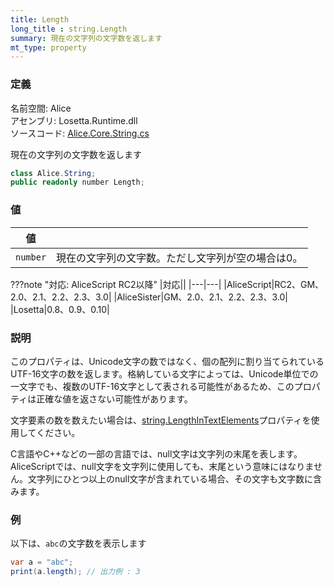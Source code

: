 ```yaml
---
title: Length
long_title : string.Length
summary: 現在の文字列の文字数を返します
mt_type: property
---
```


### 定義
名前空間: Alice<br/>
アセンブリ: Losetta.Runtime.dll<br/>
ソースコード: [Alice.Core.String.cs](https://github.com/WSOFT-Project/Losetta/blob/master/Losetta.Runtime/Core/Extension/Alice.Core.String.cs)

現在の文字列の文字数を返します

```cs title="AliceScript"
class Alice.String;
public readonly number Length;
```

### 値
|値| |
|-|-|
|`number`|現在の文字列の文字数。ただし文字列が空の場合は0。|

???note "対応: AliceScript RC2以降"
    |対応||
    |---|---|
    |AliceScript|RC2、GM、2.0、2.1、2.2、2.3、3.0|
    |AliceSister|GM、2.0、2.1、2.2、2.3、3.0|
    |Losetta|0.8、0.9、0.10|

### 説明
このプロパティは、Unicode文字の数ではなく、個の配列に割り当てられているUTF-16文字の数を返します。格納している文字によっては、Unicode単位での一文字でも、複数のUTF-16文字として表される可能性があるため、このプロパティは正確な値を返さない可能性があります。

文字要素の数を数えたい場合は、[string.LengthInTextElements](./lengthintextelements.md)プロパティを使用してください。

C言語やC++などの一部の言語では、null文字は文字列の末尾を表します。AliceScriptでは、null文字を文字列に使用しても、末尾という意味にはなりません。文字列にひとつ以上のnull文字が含まれている場合、その文字も文字数に含みます。

### 例
以下は、`abc`の文字数を表示します

```cs title="AliceScript"
var a = "abc";
print(a.length); // 出力例 : 3
```
